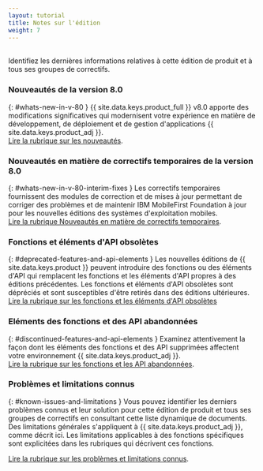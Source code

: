 ```yaml
---
layout: tutorial
title: Notes sur l'édition
weight: 7
---
```

<!-- NLS_CHARSET=UTF-8 -->
<br/>
Identifiez les dernières informations relatives à cette édition de produit et à tous ses groupes de correctifs.

### Nouveautés de la version 8.0
{: #whats-new-in-v-80 }
{{ site.data.keys.product_full }} v8.0 apporte des modifications significatives qui modernisent votre expérience en matière de développement, de déploiement et de gestion d'applications {{ site.data.keys.product_adj }}.  
[Lire la rubrique sur les nouveautés](whats-new/).

### Nouveautés en matière de correctifs temporaires de la version 8.0
{: #whats-new-in-v-80-interim-fixes }
Les correctifs temporaires fournissent des modules de correction et de mises à jour permettant de corriger des problèmes et de maintenir IBM MobileFirst Foundation à jour pour les nouvelles éditions des systèmes d'exploitation mobiles.  
[Lire la rubrique Nouveautés en matière de correctifs temporaires](interim-fixes).

### Fonctions et éléments d'API obsolètes
{: #deprecated-features-and-api-elements }
Les nouvelles éditions de {{ site.data.keys.product }} peuvent introduire des fonctions ou des éléments d'API qui remplacent les fonctions et les éléments d'API propres à des éditions précédentes. Les fonctions et éléments d'API obsolètes sont dépréciés et sont susceptibles d'être retirés dans des éditions ultérieures.  
[Lire la rubrique sur les fonctions et les éléments d'API obsolètes](deprecated-discontinued)

### Eléments des fonctions et des API abandonnées
{: #discontinued-features-and-api-elements }
Examinez attentivement la façon dont les éléments des fonctions et des API supprimées affectent votre environnement {{ site.data.keys.product_adj }}.  
[Lire la rubrique sur les fonctions et les API abandonnées](deprecated-discontinued).

### Problèmes et limitations connus
{: #known-issues-and-limitations }
Vous pouvez identifier les derniers problèmes connus et leur solution pour cette édition de produit et tous ses groupes de correctifs en
consultant cette liste dynamique de documents.  
Des limitations générales s'appliquent à {{ site.data.keys.product_adj }}, comme décrit ici. Les limitations applicables à des fonctions spécifiques sont explicitées dans les rubriques qui décrivent ces fonctions.  

[Lire la rubrique sur les problèmes et limitations connus](known-issues-limitations).

